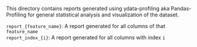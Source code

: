 This directory contains reports generated using ydata-profiling aka Pandas-Profiling for general statistical analysis and visualization of the dataset.

`report_{feature_name}`: A report generated for all columns of that `feature_name` \
`report_index_{i}`: A report generated for all columns with index `i`
